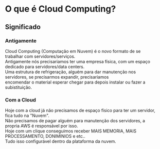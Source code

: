 # O que é Cloud Computing?

## Significado

### Antigamente
Cloud Computing (Computação em Nuvem) é o novo formato de se trabalhar com servidores/serviços.<br>
Antigamente nós precisariamos ter uma empresa física, com um espaço dedicado para servidores/data centers.<br>
Uma estrutura de refrigeração, alguém para dar manutenção nos servidores, se precisarmos expandir, precisariamos<br>
encomendar o material esperar chegar para depois instalar ou fazer a subistituição.

### Com a Cloud
Hoje com a cloud já não precisamos de espaço físico para ter um servidor, fica tudo na "Nuvem".<br>
Não precisamos de pagar alguém para manutenção dos servidores, a propria AWS é responsável por isso.<br>
Hoje com um clique conseguimos receber MAIS MEMORIA, MAIS PROCESSAMENTO, DONIMINIOS e etc..<br>
Tudo isso configurável dentro da plataforma da nuvem.

